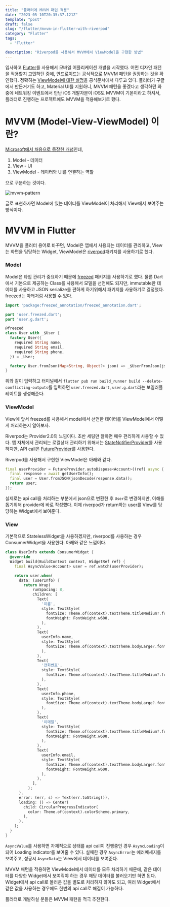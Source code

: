 ```yaml
---
title: "플러터에 MVVM 패턴 적용"
date: "2023-05-10T20:35:37.121Z"
template: "post"
draft: false
slug: "/flutter/mvvm-in-flutter-with-riverpod"
category: "Flutter"
tags:
  - "Flutter"

description: "Riverpod를 사용해서 MVVM에서 ViewModel을 구현한 방법"
---
```


입사하고 [Flutter](https://flutter.dev)를 사용해서 모바일 어플리케이션 개발을 시작했다. 어떤 디자인 패턴을 적용할지 고민하던 중에, 안드로이드는 공식적으로 MVVM 패턴을 권장하는 것을 확인했다. 정확히는 [ViewModel에 대한 설명](https://developer.android.com/topic/libraries/architecture/viewmodel)을 공식문서에서 다루고 있다. 플러터가 구글에서 만든거기도 하고, Material UI를 지원하니, MVVM 패턴을 좋겠다고 생각하던 와중에 네트워킹 이벤트에서 만난 iOS 개발자분이 iOS도 MVVM이 기본이라고 하셔서, 플러터로 진행하는 프로젝트에도 MVVM을 적용해보기로 했다. 

# MVVM (Model-View-ViewModel) 이란?

[Microsoft에서 처음으로 등장한 개념](https://learn.microsoft.com/en-us/xamarin/xamarin-forms/enterprise-application-patterns/mvvm)인데, 

1. Model - 데이터
2. View - UI
3. ViewModel - 데이터와 UI를 연결하는 역할

으로 구분하는 것이다. 

![mvvm-pattern](https://learn.microsoft.com/en-us/xamarin/xamarin-forms/enterprise-application-patterns/mvvm-images/mvvm.png)

글로 표현하자면 Model에 있는 데이터를 ViewModel이 처리해서 View에서 보여주는 방식이다.

# MVVM in Flutter

MVVM을 플러터 용어로 바꾸면, Model은 앱에서 사용되는 데이터를 관리하고, View는 화면을 담당하는 Widget, ViewModel은 [riverpod](https://riverpod.dev/)패키지를 사용하기로 했다. 

### Model

Model은 타입 관리가 중요하기 때문에 [freezed](https://pub.dev/packages/freezed) 패키지를 사용하기로 했다. 물론 Dart에서 기본으로 제공하는 Class를 사용해서 모델을 선언해도 되지만, immutable한 데이터를 사용하고 JSON serialize를 편하게 하기위해서 패키지를 사용하기로 결정했다. freezed는 아래처럼 사용할 수 있다. 

```dart
import 'package:freezed_annotation/freezed_annotation.dart';

part 'user.freezed.dart';
part 'user.g.dart';

@freezed
class User with _$User {
  factory User({
    required String name,
    required String email,
    required String phone,
  }) = _User;

  factory User.fromJson(Map<String, Object?> json) => _$UserFromJson(json);
}
```

위와 같이 입력하고 터미널에서 `flutter pub run build_runner build --delete-conflicting-outputs`를 입력하면 `user.freezed.dart`, `user.g.dart`라는 보일러플레이트를 생성해준다. 

### ViewModel

View에 앞서 freezed를 사용해서 model에서 선언한 데이터를 ViewModel에서 어떻게 처리하는지 알아보자. 

Riverpod는 Provider2.0의 느낌이다. 초반 세팅만 잘하면 매우 편리하게 사용할 수 있다. 앱 자체에서 관리되는 로컬상태 관리하기 위해서는 [StateNotifierProvider](https://riverpod.dev/docs/providers/state_notifier_provider)를 사용하지만, API call은 [FutureProvider](https://riverpod.dev/docs/providers/future_provider)를 사용한다.

Riverpod를 사용해서 구현한 ViewModel은 아래와 같다. 

```dart
final userProvider = FutureProvider.autoDispose<Account>((ref) async {
  final response = await getUserInfo();
  final user = User.fromJSON(jsonDecode(response.data));
  return user;
});
```

실제로는 api call을 처리하는 부분에서 json으로 변환한 후 `User`로 변경하지만, 이해를 돕기위해 provider에 바로 작성했다. 이제 riverpod가 return하는 user를 View를 담당하는 Widget에서 보여준다. 

### View

기본적으로 StatelessWidget을 사용하겠지만, riverpod를 사용하는 경우 ConsumerWidget을 사용한다. 아래와 같은 느낌이다. 

```dart
class UserInfo extends ConsumerWidget {
  @override
  Widget build(BuildContext context, WidgetRef ref) {
    final AsyncValue<Account> user = ref.watch(userProvider);

    return user.when(
      data: (userInfo) {
        return Wrap(
            runSpacing: 8,
            children: [
              Text(
                '이름',
                style: TextStyle(
                  fontSize: Theme.of(context).textTheme.titleMedium?.fontSize,
                  fontWeight: FontWeight.w600,
                ),
              ),
              Text(
                userInfo.name,
                style: TextStyle(
                  fontSize: Theme.of(context).textTheme.bodyLarge?.fontSize,
                ),
              ),
              Text(
                '전화번호',
                style: TextStyle(
                  fontSize: Theme.of(context).textTheme.titleMedium?.fontSize,
                ),
              ),
              Text(
                userInfo.phone,
                style: TextStyle(
                  fontSize: Theme.of(context).textTheme.bodyLarge?.fontSize,
                ),
              ),
              Text(
                '이메일',
                style: TextStyle(
                  fontSize: Theme.of(context).textTheme.titleMedium?.fontSize,
                  fontWeight: FontWeight.w600,
                ),
              ),
              Text(
                userInfo.email,
                style: TextStyle(
                  fontSize: Theme.of(context).textTheme.bodyLarge?.fontSize,
                  fontWeight: FontWeight.w600,
                ),
              ),
            ],
          );
      },
      error: (err, s) => Text(err.toString()),
      loading: () => Center(
        child: CircularProgressIndicator(
          color: Theme.of(context).colorScheme.primary,
        ),
      ),
    );
  }
}
```

`AsyncValue`를 사용하면 자체적으로 상태를 api call이 진행중인 경우 `AsyncLoading`이 되어 Loading indicator를 보여줄 수 있다. 실패한 경우 `AsyncError`는 에러메세지를 보여주고, 성공시 `AsyncData`는 View에서 데이터를 보여준다.

MVVM 패턴을 적용하면 ViewModel에서 데이터를 모두 처리하기 때문에, 같은 데이터를 다양한 Widget에서 보여줘야 하는 경우 해당 데이터를 불러오기만 하면 된다. Widget에서 api call로 볼러온 값을 별도로 처리하지 않아도 되고, 여러 Widget에서 같은 값을 사용하는 경우에도 한번의 api call로 해결이 가능하다. 

플러터로 개발하실 분들은 MVVM 패턴을 적극 추천한다.